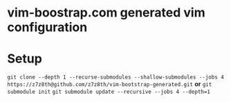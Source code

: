 # vim-boostrap.com generated vim configuration

Setup
===
`git clone --depth 1 --recurse-submodules --shallow-submodules --jobs 4 https://z7z8th@github.com/z7z8th/vim-bootstrap-generated.git`
**or**
`git submodule init`
`git submodule update --recursive --jobs 4 --depth=1`

